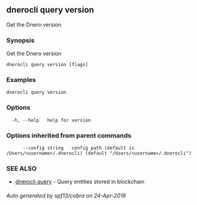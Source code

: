 ## dnerocli query version

Get the Dnero version

### Synopsis

Get the Dnero version

```
dnerocli query version [flags]
```

### Examples

```
dnerocli query version
```

### Options

```
  -h, --help   help for version
```

### Options inherited from parent commands

```
      --config string   config path (default is /Users/<username>/.dnerocli) (default "/Users/<username>/.dnerocli")
```

### SEE ALSO

* [dnerocli query](dnerocli_query.md)	 - Query entities stored in blockchain

###### Auto generated by spf13/cobra on 24-Apr-2019
